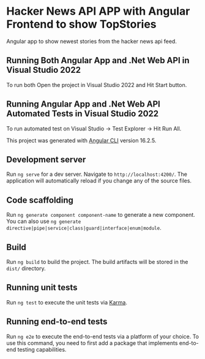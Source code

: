 # Hacker News API APP with Angular Frontend to show TopStories
Angular app to show newest stories from the hacker news api feed.

## Running Both Angular App and .Net Web API in Visual Studio 2022

To run both Open the project in Visual Studio 2022 and Hit Start button.

## Running Angular App and .Net Web API Automated Tests in Visual Studio 2022

To run automated test on Visual Studio -> Test Explorer -> Hit Run All.

This project was generated with [Angular CLI](https://github.com/angular/angular-cli) version 16.2.5.

## Development server

Run `ng serve` for a dev server. Navigate to `http://localhost:4200/`. The application will automatically reload if you change any of the source files.

## Code scaffolding

Run `ng generate component component-name` to generate a new component. You can also use `ng generate directive|pipe|service|class|guard|interface|enum|module`.

## Build

Run `ng build` to build the project. The build artifacts will be stored in the `dist/` directory.

## Running unit tests

Run `ng test` to execute the unit tests via [Karma](https://karma-runner.github.io).

## Running end-to-end tests

Run `ng e2e` to execute the end-to-end tests via a platform of your choice. To use this command, you need to first add a package that implements end-to-end testing capabilities.


